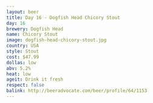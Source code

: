 ```yaml
---
layout: beer
title: Day 16 - Dogfish Head Chicory Stout
day: 16
brewery: Dogfish Head
name: Chicory Stout
image: dogfish-head-chicory-stout.jpg
country: USA
style: Stout
cost: $47.99
dollas: low
abv: 5.2%
heat: low
ageit: Drink it fresh
respect: false
balink: http://beeradvocate.com/beer/profile/64/1153
---
```



